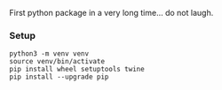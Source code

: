 First python package in a very long time... do not laugh.


### Setup

```
python3 -m venv venv
source venv/bin/activate
pip install wheel setuptools twine
pip install --upgrade pip
```